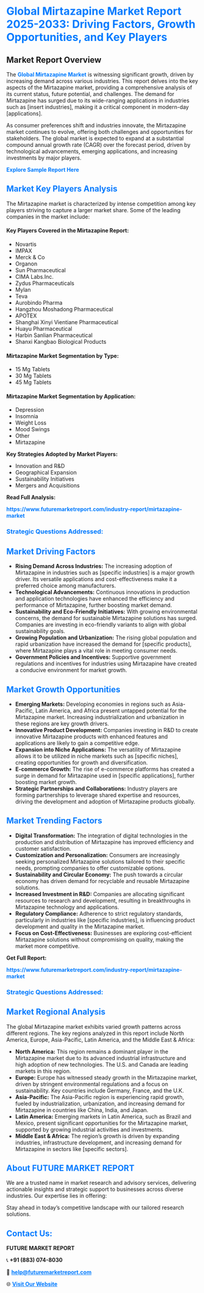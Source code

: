 <h1 style="color: #007BFF;">Global Mirtazapine Market Report 2025-2033: Driving Factors, Growth Opportunities, and Key Players</h1>

<section id="overview">
<h2>Market Report Overview</h2>
<p>The <a href="https://www.futuremarketreport.com/industry-report/mirtazapine-market" style="color: #007BFF; text-decoration: none;"><strong>Global Mirtazapine Market</strong></a> is witnessing significant growth, driven by increasing demand across various industries. This report delves into the key aspects of the Mirtazapine market, providing a comprehensive analysis of its current status, future potential, and challenges. The demand for Mirtazapine has surged due to its wide-ranging applications in industries such as [insert industries], making it a critical component in modern-day [applications].</p>
<p>As consumer preferences shift and industries innovate, the Mirtazapine market continues to evolve, offering both challenges and opportunities for stakeholders. The global market is expected to expand at a substantial compound annual growth rate (CAGR) over the forecast period, driven by technological advancements, emerging applications, and increasing investments by major players.</p>
</section>

<section id="overview">
<p><a href="https://www.futuremarketreport.com/request-sample/reportId=125477" style="color: #007BFF; text-decoration: none;"><strong>Explore Sample Report Here</strong></a></p>
</section>

<section id="key-players">
<h2 style="color: #007BFF;">Market Key Players Analysis</h2>
<p>The Mirtazapine market is characterized by intense competition among key players striving to capture a larger market share. Some of the leading companies in the market include:</p>
<h4>Key Players Covered in the Mirtazapine Report:</h4>
<ul><li>Novartis</li><li>IMPAX</li><li>Merck &amp; Co</li><li>Organon</li><li>Sun Pharmaceutical</li><li>CIMA Labs.Inc.</li><li>Zydus Pharmaceuticals</li><li>Mylan</li><li>Teva</li><li>Aurobindo Pharma</li><li>Hangzhou Moshadong Pharmaceutical</li><li>APOTEX</li><li>Shanghai Xinyi Vientiane Pharmaceutical</li><li>Huayu Pharmaceutical</li><li>Harbin Sanlian Pharmaceutical</li><li>Shanxi Kangbao Biological Products</li></ul>
<h4>Mirtazapine Market Segmentation by Type:</h4>
<ul><li>15 Mg Tablets</li><li>30 Mg Tablets</li><li>45 Mg Tablets</li></ul>

<h4>Mirtazapine Market Segmentation by Application:</h4>
<ul><li>Depression</li><li>Insomnia</li><li>Weight Loss</li><li>Mood Swings</li><li>Other</li><li>Mirtazapine</li></ul>
<p><strong>Key Strategies Adopted by Market Players:</strong></p>
<ul>
<li>Innovation and R&D</li>
<li>Geographical Expansion</li>
<li>Sustainability Initiatives</li>
<li>Mergers and Acquisitions</li>
</ul>
</section>

<section>
<p><strong>Read Full Analysis: </strong></p><a href="https://www.futuremarketreport.com/industry-report/mirtazapine-market" style="color: #007BFF; text-decoration: none;"><strong>https://www.futuremarketreport.com/industry-report/mirtazapine-market</strong></a>
<h3 style="color: #007BFF;">Strategic Questions Addressed:</h3>
</section>

<section id="driving-factors">
<h2 style="color: #007BFF;">Market Driving Factors</h2>
<ul>
<li><strong>Rising Demand Across Industries:</strong> The increasing adoption of Mirtazapine in industries such as [specific industries] is a major growth driver. Its versatile applications and cost-effectiveness make it a preferred choice among manufacturers.</li>
<li><strong>Technological Advancements:</strong> Continuous innovations in production and application technologies have enhanced the efficiency and performance of Mirtazapine, further boosting market demand.</li>
<li><strong>Sustainability and Eco-Friendly Initiatives:</strong> With growing environmental concerns, the demand for sustainable Mirtazapine solutions has surged. Companies are investing in eco-friendly variants to align with global sustainability goals.</li>
<li><strong>Growing Population and Urbanization:</strong> The rising global population and rapid urbanization have increased the demand for [specific products], where Mirtazapine plays a vital role in meeting consumer needs.</li>
<li><strong>Government Policies and Incentives:</strong> Supportive government regulations and incentives for industries using Mirtazapine have created a conducive environment for market growth.</li>
</ul>
</section>

<section id="growth-opportunities">
<h2 style="color: #007BFF;">Market Growth Opportunities</h2>
<ul>
<li><strong>Emerging Markets:</strong> Developing economies in regions such as Asia-Pacific, Latin America, and Africa present untapped potential for the Mirtazapine market. Increasing industrialization and urbanization in these regions are key growth drivers.</li>
<li><strong>Innovative Product Development:</strong> Companies investing in R&D to create innovative Mirtazapine products with enhanced features and applications are likely to gain a competitive edge.</li>
<li><strong>Expansion into Niche Applications:</strong> The versatility of Mirtazapine allows it to be utilized in niche markets such as [specific niches], creating opportunities for growth and diversification.</li>
<li><strong>E-commerce Growth:</strong> The rise of e-commerce platforms has created a surge in demand for Mirtazapine used in [specific applications], further boosting market growth.</li>
<li><strong>Strategic Partnerships and Collaborations:</strong> Industry players are forming partnerships to leverage shared expertise and resources, driving the development and adoption of Mirtazapine products globally.</li>
</ul>
</section>

<section id="trending-factors">
<h2 style="color: #007BFF;">Market Trending Factors</h2>
<ul>
<li><strong>Digital Transformation:</strong> The integration of digital technologies in the production and distribution of Mirtazapine has improved efficiency and customer satisfaction.</li>
<li><strong>Customization and Personalization:</strong> Consumers are increasingly seeking personalized Mirtazapine solutions tailored to their specific needs, prompting companies to offer customizable options.</li>
<li><strong>Sustainability and Circular Economy:</strong> The push towards a circular economy has driven demand for recyclable and reusable Mirtazapine solutions.</li>
<li><strong>Increased Investment in R&D:</strong> Companies are allocating significant resources to research and development, resulting in breakthroughs in Mirtazapine technology and applications.</li>
<li><strong>Regulatory Compliance:</strong> Adherence to strict regulatory standards, particularly in industries like [specific industries], is influencing product development and quality in the Mirtazapine market.</li>
<li><strong>Focus on Cost-Effectiveness:</strong> Businesses are exploring cost-efficient Mirtazapine solutions without compromising on quality, making the market more competitive.</li>
</ul>
</section>

<section>
<p><strong>Get Full Report: </strong></p><a href="https://www.futuremarketreport.com/industry-report/mirtazapine-market" style="color: #007BFF; text-decoration: none;"><strong>https://www.futuremarketreport.com/industry-report/mirtazapine-market</strong></a>
<h3 style="color: #007BFF;">Strategic Questions Addressed:</h3>
</section>


<section id="regional-analysis">
<h2 style="color: #007BFF;">Market Regional Analysis</h2>
<p>The global Mirtazapine market exhibits varied growth patterns across different regions. The key regions analyzed in this report include North America, Europe, Asia-Pacific, Latin America, and the Middle East & Africa:</p>
<ul>
<li><strong>North America:</strong> This region remains a dominant player in the Mirtazapine market due to its advanced industrial infrastructure and high adoption of new technologies. The U.S. and Canada are leading markets in this region.</li>
<li><strong>Europe:</strong> Europe has witnessed steady growth in the Mirtazapine market, driven by stringent environmental regulations and a focus on sustainability. Key countries include Germany, France, and the U.K.</li>
<li><strong>Asia-Pacific:</strong> The Asia-Pacific region is experiencing rapid growth, fueled by industrialization, urbanization, and increasing demand for Mirtazapine in countries like China, India, and Japan.</li>
<li><strong>Latin America:</strong> Emerging markets in Latin America, such as Brazil and Mexico, present significant opportunities for the Mirtazapine market, supported by growing industrial activities and investments.</li>
<li><strong>Middle East & Africa:</strong> The region’s growth is driven by expanding industries, infrastructure development, and increasing demand for Mirtazapine in sectors like [specific sectors].</li>
</ul>
</section>

<footer>
<h2 style="color: #007BFF;">About FUTURE MARKET REPORT</h2>
<p>We are a trusted name in market research and advisory services, delivering actionable insights and strategic support to businesses across diverse industries. Our expertise lies in offering:</p>

<p>Stay ahead in today’s competitive landscape with our tailored research solutions.</p>

<h2 style="color: #007BFF;">Contact Us:</h2>
<p><strong>FUTURE MARKET REPORT</strong></p>
<p>📞 <strong>+91 (883) 074-8030</strong></p>
<p>📧 <strong><a href="mailto:help@futuremarketreport.com" style="color: #007BFF;">help@futuremarketreport.com</a></strong></p>
<p>🌐 <strong><a href="https://www.futuremarketreport.com/" style="color: #007BFF;">Visit Our Website</a></strong></p>
</footer>